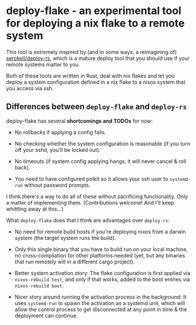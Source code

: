 # deploy-flake - an experimental tool for deploying a nix flake to a remote system

This tool is extremely inspired by (and in some ways, a reimagining of) [serokell/deploy-rs](//github.com/serokell/deploy-rs), which is a mature deploy tool that you should use if your remote systems matter to you.

Both of these tools are written in Rust, deal with nix flakes and let you deploy a system configuration defined in a nix flake to a nixos system that you access via ssh.

## Differences between `deploy-flake` and `deploy-rs`

deploy-flake has several **shortcomings and TODOs** for now:

* No rollbacks if applying a config fails.

* No checking whether the system configuration is reasonable (if you turn off your sshd, you'll be locked out).

* No timeouts (if system config applying hangs, it will never cancel & roll back).

* You need to have configured polkit so it allows your ssh user to `systemd-run` without password prompts.

I think there's a way to do all of these without sacrificing functionality. Only a matter of implementing them. (Contributions welcome! And I'll keep whittling away at this...)

What `deploy-flake` does that I think are advantages over `deploy-rs`:

* No need for remote build hosts if you're deploying nixos from a darwin system (the target system runs the build).

* Only this single binary that you have to build run on your local machine, no cross-compilation for other platforms needed (yet, but any binaries that run remotely will in a different cargo project).

* Better system activation story: The flake configuration is first applied via `nixos-rebuild test`, and only if that works, added to the boot entries via `nixos-rebuild boot`.

* Nicer story around running the activation process in the background: It uses `systemd-run` to spawn the activation as a systemd unit, which will allow the control process to get disconnected at any point in time & the deployment can continue.
